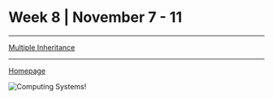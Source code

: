 # Week 8 | November 7 - 11
---

[Multiple Inheritance](pages/MultiInher.md) <br>

---

[Homepage](index.md)

![Computing Systems!](https://techdifferences.com/wp-content/uploads/2016/04/Inheritance-sm.jpg)
